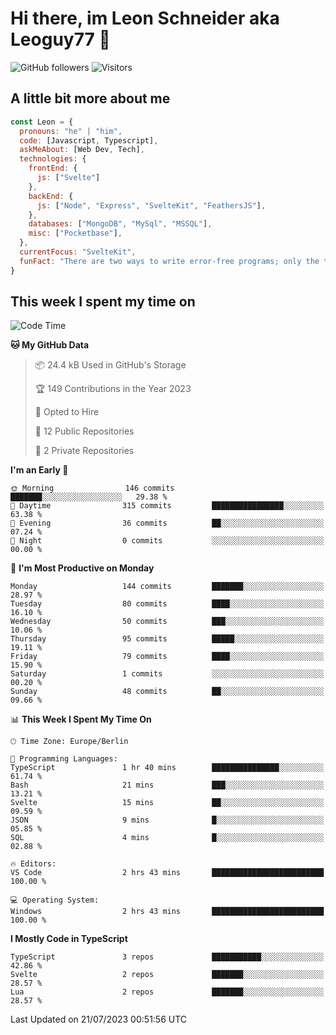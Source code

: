 # Hi there, im Leon Schneider aka Leoguy77 👋

![GitHub followers](https://img.shields.io/github/followers/leoguy77.svg?style=social&label=Followers) ![Visitors](https://visitor-badge.glitch.me/badge?page_id=leoguy77.leoguy77)

## A little bit more about me

```javascript
const Leon = {
  pronouns: "he" | "him",
  code: [Javascript, Typescript],
  askMeAbout: [Web Dev, Tech],
  technologies: {
    frontEnd: {
      js: ["Svelte"]
    },
    backEnd: {
      js: ["Node", "Express", "SvelteKit", "FeathersJS"],
    },
    databases: ["MongoDB", "MySql", "MSSQL"],
    misc: ["Pocketbase"],
  },
  currentFocus: "SvelteKit",
  funFact: "There are two ways to write error-free programs; only the third one works"
}
```

## This week I spent my time on

<!--START_SECTION:waka-->
![Code Time](http://img.shields.io/badge/Code%20Time-89%20hrs%2053%20mins-blue)

**🐱 My GitHub Data** 

> 📦 24.4 kB Used in GitHub's Storage 
 > 
> 🏆 149 Contributions in the Year 2023
 > 
> 💼 Opted to Hire
 > 
> 📜 12 Public Repositories 
 > 
> 🔑 2 Private Repositories 
 > 
**I'm an Early 🐤** 

```text
🌞 Morning                146 commits         ███████░░░░░░░░░░░░░░░░░░   29.38 % 
🌆 Daytime                315 commits         ████████████████░░░░░░░░░   63.38 % 
🌃 Evening                36 commits          ██░░░░░░░░░░░░░░░░░░░░░░░   07.24 % 
🌙 Night                  0 commits           ░░░░░░░░░░░░░░░░░░░░░░░░░   00.00 % 
```
📅 **I'm Most Productive on Monday** 

```text
Monday                   144 commits         ███████░░░░░░░░░░░░░░░░░░   28.97 % 
Tuesday                  80 commits          ████░░░░░░░░░░░░░░░░░░░░░   16.10 % 
Wednesday                50 commits          ███░░░░░░░░░░░░░░░░░░░░░░   10.06 % 
Thursday                 95 commits          █████░░░░░░░░░░░░░░░░░░░░   19.11 % 
Friday                   79 commits          ████░░░░░░░░░░░░░░░░░░░░░   15.90 % 
Saturday                 1 commits           ░░░░░░░░░░░░░░░░░░░░░░░░░   00.20 % 
Sunday                   48 commits          ██░░░░░░░░░░░░░░░░░░░░░░░   09.66 % 
```


📊 **This Week I Spent My Time On** 

```text
🕑︎ Time Zone: Europe/Berlin

💬 Programming Languages: 
TypeScript               1 hr 40 mins        ███████████████░░░░░░░░░░   61.74 % 
Bash                     21 mins             ███░░░░░░░░░░░░░░░░░░░░░░   13.21 % 
Svelte                   15 mins             ██░░░░░░░░░░░░░░░░░░░░░░░   09.59 % 
JSON                     9 mins              █░░░░░░░░░░░░░░░░░░░░░░░░   05.85 % 
SQL                      4 mins              █░░░░░░░░░░░░░░░░░░░░░░░░   02.88 % 

🔥 Editors: 
VS Code                  2 hrs 43 mins       █████████████████████████   100.00 % 

💻 Operating System: 
Windows                  2 hrs 43 mins       █████████████████████████   100.00 % 
```

**I Mostly Code in TypeScript** 

```text
TypeScript               3 repos             ███████████░░░░░░░░░░░░░░   42.86 % 
Svelte                   2 repos             ███████░░░░░░░░░░░░░░░░░░   28.57 % 
Lua                      2 repos             ███████░░░░░░░░░░░░░░░░░░   28.57 % 
```




 Last Updated on 21/07/2023 00:51:56 UTC
<!--END_SECTION:waka-->
